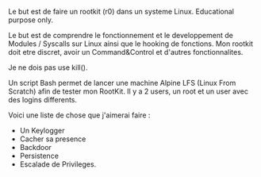 Le but est de faire un rootkit (r0) dans un systeme Linux. 
Educational purpose only. 

Le but est de comprendre le fonctionnement et le developpement de Modules / Syscalls sur Linux ainsi que le hooking de fonctions.
Mon rootkit doit etre discret, avoir un Command&Control et d'autres fonctionnalites. 

Je ne dois pas use kill().

Un script Bash permet de lancer une machine Alpine LFS (Linux From Scratch) afin de tester mon RootKit. 
Il y a 2 users, un root et un user avec des logins differents.

Voici une liste de chose que j'aimerai faire : 
- Un Keylogger
- Cacher sa presence
- Backdoor
- Persistence
- Escalade de Privileges.
